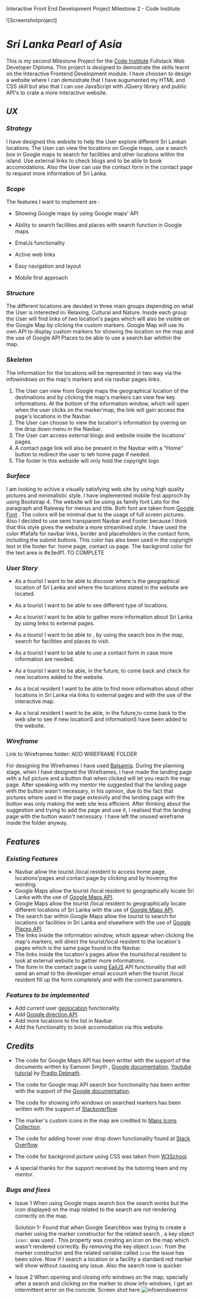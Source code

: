 Interactive Front End Development Project Milestone 2 - Code Institute

![Screenshotproject]

# **_Sri Lanka Pearl of Asia_**

This is my second Milestone Project for the [Code Institute](https://codeinstitute.net/) Fullstack Web Developer Diploma. This project is designed to demostrate the skills learnt on the Interactive Frontend Development module. I have choosen to design a website where I can demostrate that I have augumented my HTML and CSS skill but also that I can use JavaScript with JQuery library and public API's to crate a more interactive website.

## **_UX_**

### **_Strategy_**

 I have designed this website to help the User explore different Sri Lankan locations. The User can view the locations on Google maps, use a search box in Google maps to search for facilities and other locations within the island. Use external links to check blogs and to be able to book accomodations. Also the User can use the contact form in the contact page to request more information of Sri Lanka.

 ### **_Scope_**

 The features I want to implement are :
 
 * Showing Google maps by using Google maps' API 

 * Ability to search facilities and places with search function in Google maps

 * EmalJs functionality 

 * Active web links 

 * Easy navigation and layout

 * Mobile first approach

### **_Structure_**

The different locations are devided in three main groups depending on what the User is interested in: Relaxing, Cultural and Nature. Inside each group the User will find links of two location's pages which will also be visible on the Google Map by clicking the custom markers. Google Map will use its own API to display custom markers for showing the location on the map and the use of Google API Places to be able to use a search bar whithin the map.

### **_Skeleton_**

The information for the locations will be represented in two way via the infowindows on the map's markers and via navbar pages links.

1. The User can view from Google maps the geographical location of the destinations and by clicking the map's markers can view few key informations. At the bottom of the information window, which will open when the user clicks on the marker'map, the link will gain access the page's locations in the Navbar.
2. The User can choose to view the location's information by overing on the drop down menu in the Navbar.
3. The User can access external blogs and website inside the locations' pages.
4. A contact page link will also be present in the Navbar with a "Home" button to redirect the user to teh home page if needed.
5. The footer in this webside will only hold the copyright logo 



### **_Surface_**

I am looking to achive a visually satisfying web site by using high quality pictures and minimalistic style. I have implemented mobile first approch by using Bootstrap 4. The website will be using as family font Lato for the paragraph and Raleway for menus and title. Both font are taken from [Google Font](https://fonts.google.com/) .
The colors will be minimal due to the usage of full screen pictures. Also I decided to use semi transparent Navbar and Footer because I think that this style gives the website a more streamlined style.
I have used the color #fafafa for navbar links, border and placeholders in the contact form, including the submit buttons. This color has also been used in the copyright text in the footer for: home page, contact us page.
The backgrond color for the text area is #e3edf1. TO COMPLETE


### **_User Story_**

* As a tourist I want to be able to discover where is the geographical location of Sri Lanka and where the locations stated in the website are located.
* As a tourist I want to be able to see different type of locations. 
* As a tourist I want to be able to gather more information about Sri Lanka by using links to external pages. 
* As a tourist I want to be able to , by using the search box in the map, search for  facilities and places to visit. 
* As a tourist I want to be able to use a contact form in case more information are needed.
* As a tourist I want to be able, in the future, to come back and check for new locations added to the website.


* As a local resident I want to be able to find more information about other locations in Sri Lanka via links to external pages and with the use of the interactive map. 

* As a local resident I want to be able, in the future,to come back to the web site to see if new locationS and informationS have been added to the website.


### **_Wireframe_**

Link to Wireframes folder: ADD WIREFRAME FOLDER

For designing the Wireframes I have used [Balsamiq](https://balsamiq.com/).
During the planning stage, when I have designed the Wireframes, I have made the landing page with a full picture and a button that when clicked will let you reach the map page.
After speaking with my mentor He suggested that the landing page with the button wasn't necessary, in his opinion, due to the fact that pictures where used in the page extesivily and the landing page with the button was only making the web site less efficient. After thinking about the suggestion and trying to add the page and use it, I realised that the landing page with the button wasn't necessary. I have left the unused wireframe inside the folder anyway.


## **_Features_**

### **_Existing Features_**
 
 * Navbar allow the tourist /local resident to access home page, locations'pages and contact page by clicking and by hovering the wording.
 * Google Maps allow the tourist /local resident to geographically locate Sri Lanka with the use of [Google Maps API](https://developers.google.com/maps/documentation/javascript/overview).
 * Google Maps allow the tourist /local resident to geographically locate different locations of Sri Lanka with the use of [Google Maps API](https://developers.google.com/maps/documentation/javascript/overview).
 * The search bar within Google Maps allow the tourist to search for locations or facilities in Sri Lanka and elsewhere with the use of [Google Places API](https://developers.google.com/places/web-service/overview).
 * The links inside the information window, which appear when clicking the map's markers, will direct the tourist/local resident to the location's pages which is the same page found in the Navbar.
 * The links inside the location's pages allow the tourist/local resident to look at external website to gather more informations.
 * The form in the contact page is using [EailJS](https://www.emailjs.com/) API functionality that will send an email to the developer email account when the tourist /local resident fill up the form completely and with the correct parameters.

### **_Features to be implemented_**

* Add current user [geolocation](https://developers.google.com/maps/documentation/javascript/geolocation) functionality. 
* Add [Google direction API](https://developers.google.com/maps/documentation/directions/overview).
* Add more locations to the list in Navbar.
* Add the functionality to book accomodation via this website.

## **_Credits_**

* The code for Google Maps API has been writter with the support of the documents written by Eamonn Smyth , [Google documentation](https://developers.google.com/maps/documentation/javascript/tutorials), [Youtube tutorial](https://www.youtube.com/watch?v=Xptz0GQ2DO4) by [Pradip Debnath](https://www.youtube.com/channel/UC43N9Z8Fm0gg1Lgpw0eS9rg).

* The code for Google map API search box functionality has been writter with the support of the [Google documentation](https://developers.google.com/maps/documentation/javascript/examples/places-searchbox#maps_places_searchbox-javascript).

* The code for showing info windows on searched markers has been written with the support of [Stackoverflow](https://stackoverflow.com/questions/44225974/how-can-i-add-info-window-in-places-searchbox)

* The marker's custom icons in the map are credited to [Maps Icons Collection](https://mapicons.mapsmarker.com).
* The code for adding hover over drop down functionality found at [Stack Overflow](https://stackoverflow.com/questions/50116307/how-to-make-hover-effect-instead-of-click-in-bootstrap-4-dropdown-menu).
* The code for backgrond picture using CSS was taken from [W3School](https://www.w3schools.com/howto/howto_css_full_page.asp).
* A special thanks for the support received by the tutoring team and my mentor.

### **_Bugs and fixes_**

* Issue 1 When using Google maps search box the search works but the icon displayed on the map related to the search are not rendering correctly on the map.

    Solution 1- Found that when Google Searchbox was trying to create a marker using the marker constructor for the related search , a key object `icon:` was used . This property was creating an icon on the map which wasn't rendered correctly. By removing the key object `icon:` from the marker constructor and the related variable called `icon` the issue has been solve. Now if I search a location or a facility a standard red marker will show without causing any issue. Also the search now is quicker.

* Issue 2 When opening and closing info windows on the map, specially after a search and clicking on the marker to show info windows, I get an intermittent error on the concole. Screen shot here ![infowindowerror](assets/media/issue2.jpg)